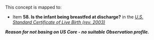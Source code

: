 This concept is mapped to:
* Item **58. Is the infant being breastfed at discharge?** in the *[U.S. Standard Certificate of Live Birth (rev. 2003)](https://www.cdc.gov/nchs/data/dvs/birth11-03final-ACC.pdf)*

***Reason for not basing on US Core - no suitable Observation profile.***